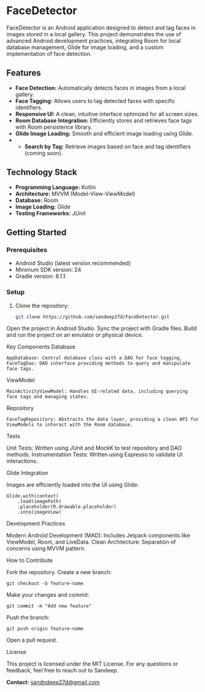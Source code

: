 # FaceDetector

FaceDetector is an Android application designed to detect and tag faces in images stored in a local gallery. This project demonstrates the use of advanced Android development practices, integrating Room for local database management, Glide for image loading, and a custom implementation of face detection.

## Features
- **Face Detection:** Automatically detects faces in images from a local gallery.
- **Face Tagging:** Allows users to tag detected faces with specific identifiers.
- **Responsive UI:** A clean, intuitive interface optimized for all screen sizes.
- **Room Database Integration:** Efficiently stores and retrieves face tags with Room persistence library.
- **Glide Image Loading:** Smooth and efficient image loading using Glide.
- - **Search by Tag:** Retrieve images based on face and tag identifiers (coming soon).

## Technology Stack
- **Programming Language:** Kotlin
- **Architecture:** MVVM (Model-View-ViewModel)
- **Database:** Room
- **Image Loading:** Glide
- **Testing Frameworks:** JUnit

## Getting Started

### Prerequisites
- Android Studio (latest version recommended)
- Minimum SDK version: 24
- Gradle version: 8.1.1

### Setup
1. Clone the repository:
   ```bash
   git clone https://github.com/sandeep27d/FaceDetector.git

Open the project in Android Studio.
Sync the project with Gradle files.
Build and run the project on an emulator or physical device.

Key Components
Database

    AppDatabase: Central database class with a DAO for face tagging.
    FaceTagDao: DAO interface providing methods to query and manipulate face tags.

ViewModel

    MainActivityViewModel: Handles UI-related data, including querying face tags and managing states.

Repository

    FaceTagRepository: Abstracts the data layer, providing a clean API for ViewModels to interact with the Room database.

Tests

  Unit Tests: Written using JUnit and MockK to test repository and DAO methods.
  Instrumentation Tests: Written using Espresso to validate UI interactions.

Glide Integration

Images are efficiently loaded into the UI using Glide:

    Glide.with(context)
        .load(imagePath)
        .placeholder(R.drawable.placeholder)
        .into(imageView)

Development Practices

  Modern Android Development (MAD): Includes Jetpack components like ViewModel, Room, and LiveData.
  Clean Architecture: Separation of concerns using MVVM pattern.

How to Contribute

  Fork the repository.
  Create a new branch:

    git checkout -b feature-name

Make your changes and commit:

    git commit -m "Add new feature"

Push the branch:

    git push origin feature-name

  Open a pull request.

License

This project is licensed under the MIT License.
For any questions or feedback, feel free to reach out to Sandeep.

**Contact:** sandndeep27d@gmail.com




